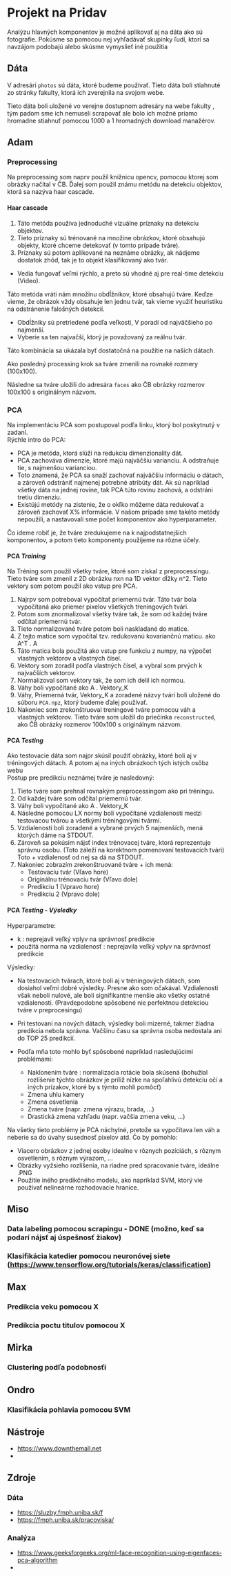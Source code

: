 # Projekt na Pridav

Analýzu hlavných komponentov je možné aplikovať aj na dáta ako sú fotografie.
Pokúsme sa pomocou nej vyhľadávať skupinky ľudí, ktorí sa navzájom podobajú alebo skúsme
vymyslieť iné použitia

## Dáta

V adresári `photos` sú dáta, ktoré budeme používať.
Tieto dáta boli stiahnuté zo stránky fakulty, ktorá ich zverejnila na svojom webe.

Tieto dáta boli uložené vo verejne dostupnom adresáry na webe fakulty ,
tým padom sme ich nemuseli scrapovať ale bolo ich možné priamo hromadne stiahnuť
pomocou 1000 a 1 hromadných download manažérov.

## Adam

### Preprocessing

Na preprocessing som naprv použil knižnicu opencv, pomocou ktorej som obrázky načítal v ČB.
Ďalej som použil známu metódu na detekciu objektov, ktorá sa nazýva haar cascade.

#### Haar cascade

1. Táto metóda používa jednoduché vizuálne príznaky na detekciu objektov.
2. Tieto príznaky sú trénované na množine obrázkov, ktoré obsahujú objekty, ktoré chceme detekovať (v tomto prípade
   tváre).
3. Príznaky sú potom aplikované na neznáme obrázky, ak nádjeme dostatok zhôd, tak je to objekt klasifikovaný ako tvár.

- Vedia fungovať veľmi rýchlo, a preto sú vhodné aj pre real-time detekciu (Video).

Táto metóda vráti nám množinu obdĺžnikov, ktoré obsahujú tváre.
Keďze vieme, že obrázok vždy obsahuje len jednu tvár, tak vieme využiť heuristiku na odstránenie falošných detekcií.

- Obdĺžniky sú pretriedené podľa veľkosti, V poradí od najväčšieho po najmenší.
- Vyberie sa ten najvačší, ktorý je považovaný za reálnu tvár.

Táto kombinácia sa ukázala byť dostatočná na použitie na našich dátach.

Ako posledný processing krok sa tváre zmenili na rovnaké rozmery (100x100).

Následne sa tváre uložili do adresára `faces` ako ČB obrázky rozmerov 100x100 s originálnym názvom.

### PCA

Na implementáciu PCA som postupoval podľa linku, ktorý bol poskytnutý v zadaní.   
Rýchle intro do PCA:

- PCA je metóda, ktorá slúži na redukciu dimenzionality dát.
- PCA zachováva dimenzie, ktoré majú najväčšiu varianciu. A odstraňuje tie, s najmenšou varianciou.
- Toto znamená, že PCA sa snaží zachovať najväčšiu informáciu o dátach, a zároveň odstrániť najmenej potrebné atribúty
  dát. Ak sú napríklad všetky dáta na jednej rovine, tak PCA túto rovinu zachová, a odstráni tretiu dimenziu.
- Existújú metódy na zistenie, že o okľko môžeme dáta redukovať a zároveň zachovať X% informácie. V našom prípade sme
  takéto metódy nepoužili, a nastavovali sme počet komponentov ako hyperparameter.

Čo ideme robiť je, že tváre zredukujeme na k najpodstatnejších komponentov, a potom tieto komponenty použijeme na
rôzne účely.

#### PCA *Training*
Na Tréning som použil všetky tváre, ktoré som získal z preprocessingu. Tieto tváre som zmenil z 2D obrázku nxn na 
1D vektor dĺžky n^2. Tieto vektory som potom použil ako vstup pre PCA.

1. Najrpv som potreboval vypočítať priemernú tvár. Táto tvár bola vypočítaná ako priemer pixelov
všetkých tŕeningových tvári.
2. Potom som znormalizoval všetky tváre tak, že som od každej tváre odčítal priemernú tvár.
3. Tieto normalizované tváre potom boli naskladané do matice.
4. Z tejto matice som vypočítal tzv. redukovanú kovariančnú maticu. ako A^T . A
5. Táto matica bola použitá ako vstup pre funkciu z numpy, na výpočet vlastných vektorov a vlastných čísel.
6. Vektory som zoradil podľa vlastných čísel, a vybral som prvých k najvačších vektorov.
7. Normalizoval som vektory tak, že som ich delil ich normou.
8. Váhy boli vypočítané ako A . Vektory_K
9. Váhy, Priemerná tvár, Vektory_K a zoradené názvy tvári boli uložené do súboru `PCA.npz`, ktorý budeme ďalej používať.
10. Nakoniec som zrekonštruoval treningové tváre pomocou váh a vlastných vektorov. Tieto tváre som uložil do
    priečinka `reconstructed`, ako ČB obrázky rozmerov 100x100 s originálnym názvom.

#### PCA *Testing*
Ako testovacie dáta som najpr skúsil použiť obrázky, ktoré boli aj v tréningových dátach. A potom aj na iných obrázkoch tých istých osôbz webu  
Postup pre predikciu neznámej tváre je nasledovný:
1. Tieto tváre som prehnal rovnakým preprocessingom ako pri tréningu.
2. Od každej tváre som odčítal priemernú tvár.
3. Váhy boli vypočítané ako A . Vektory_K
4. Následne pomocou LX normy boli vypočítané vzdialenosti medzi testovacou tvárou a všetkými tréningovými tvármi.
5. Vzdialenosti boli zoradené a vybrané prvých 5 najmenších, mená ktorých dáme na STDOUT.
6. Zároveň sa pokúsim nájsť index trénovacej tváre, ktorá reprezentuje správnu osobu. (Toto záleží na korektnom pomenovaní testovacích tvári)
Toto + vzdialenosť od nej sa dá na STDOUT.
7. Nakoniec zobrazím zrekonštruované tváre + ich mená:  
    - Testovaciu tvár (Vľavo hore)
    - Originálnu trénovaciu tvár (Vľavo dole)
    - Predikciu 1 (Vpravo hore)
    - Predikciu 2 (Vpravo dole)

#### PCA *Testing* - *Výsledky*
Hyperparametre:
- k : neprejavil veľký vplyv na správnosť predikcie
- použitá norma na vzdialenosť : neprejavila veľký vplyv na správnosť predikcie

Výsledky:
- Na testovacích tvárach, ktoré boli aj v tréningových dátach, som dosiahol veľmi dobré výsledky. Presne ako som očakával.
  Vzdialenosti však neboli nulové, ale boli signifikantne menšie ako všetky ostatné vzdialenosti. (Pravdepodobne spôsobené nie perfektnou detekciou tváre v preprocesingu)

- Pri testovaní na nových dátach, výsledky boli mizerné, takmer žiadna predikcia nebola správna. 
Vačšinu času sa správna osoba nedostala ani do TOP 25 predikcií.
- Podľa mňa toto mohlo byť spôsobené napríklad nasledujúcimi problémami:
    - Naklonením tváre : normalizacia rotácie bola skúsená
  (bohužial rozlíšenie týchto obrázkov je príliž nízke na spoľahlivú 
  detekciu očí a iných prízakov, ktoré by s týmto mohli pomôcť)
    - Zmena uhlu kamery
    - Zmena osvetlenia
    - Zmena tváre (napr. zmena výrazu, brada, ...)
    - Drastická zmena vzhľadu (napr. vačšia zmena veku, ...)

Na všetky tieto problémy je PCA náchylné, pretože sa vypočítava len váh a neberie sa do úvahy susednosť pixelov atd.
Čo by pomohlo:
- Viacero obrázkov z jednej osoby idealne v rôznych pozíciách, s rôznym osvetlením, s rôznym výrazom, ...
- Obrázky vyžsieho rozlíšenia, na riadne pred spracovanie tváre, ideálne .PNG
- Použitie iného predikčného modelu, ako napríklad SVM, ktorý vie používať nelineárne rozhodovacie hranice.

## Miso

### Data labeling pomocou scrapingu - DONE (možno, keď sa podarí nájsť aj úspešnosť žiakov) 
### Klasifikácia katedier pomocou neuronóvej siete (https://www.tensorflow.org/tutorials/keras/classification)

## Max

### Predikcia veku pomocou X

### Predikcia poctu titulov pomocou X

## Mirka

### Clustering podľa podobnosťi

## Ondro

### Klasifikácia pohlavia pomocou SVM

## Nástroje

- https://www.downthemall.net
-

## Zdroje

### Dáta

- https://sluzby.fmph.uniba.sk/f
- https://fmph.uniba.sk/pracoviska/

### Analýza

- https://www.geeksforgeeks.org/ml-face-recognition-using-eigenfaces-pca-algorithm
- 